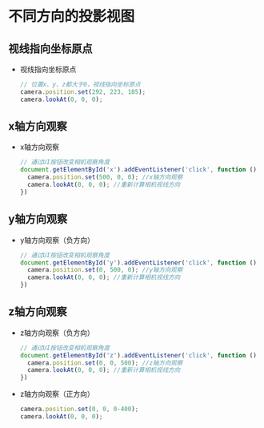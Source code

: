 # 不同方向的投影视图

## 视线指向坐标原点

+ 视线指向坐标原点

  ```js
  // 位置x、y、z都大于0，视线指向坐标原点
  camera.position.set(292, 223, 185);
  camera.lookAt(0, 0, 0);
  ```

## x轴方向观察

+ x轴方向观察

  ```js
  // 通过UI按钮改变相机观察角度
  document.getElementById('x').addEventListener('click', function () {
    camera.position.set(500, 0, 0); //x轴方向观察
    camera.lookAt(0, 0, 0); //重新计算相机视线方向
  })
  ```

## y轴方向观察

+ y轴方向观察（负方向）

  ```js
  // 通过UI按钮改变相机观察角度
  document.getElementById('y').addEventListener('click', function () {
    camera.position.set(0, 500, 0); //y轴方向观察
    camera.lookAt(0, 0, 0); //重新计算相机视线方向
  })
  ```

## z轴方向观察

+ z轴方向观察（负方向）

  ```js
  // 通过UI按钮改变相机观察角度
  document.getElementById('z').addEventListener('click', function () {
    camera.position.set(0, 0, 500); //z轴方向观察
    camera.lookAt(0, 0, 0); //重新计算相机视线方向
  })
  ```

+ z轴方向观察（正方向）

  ```js
  camera.position.set(0, 0, 0-400);
  camera.lookAt(0, 0, 0);
  ```
